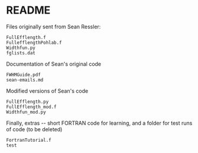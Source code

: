 README
======

Files originally sent from Sean Ressler:

    FullEfflength.f
    FullefflengthPohlab.f
    Widthfun.py
    fglists.dat

Documentation of Sean's original code

    FWHMGuide.pdf
    sean-emails.md

Modified versions of Sean's code

    FullEfflength.py
    FullEfflength_mod.f
    Widthfun_mod.py

Finally, extras -- short FORTRAN code for learning, and a folder for test runs
of code (to be deleted)

    FortranTutorial.f
    test

